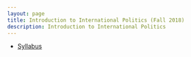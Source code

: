 ```yaml
---
layout: page
title: Introduction to International Politics (Fall 2018)
description: Introduction to International Politics
---
```


- [Syllabus](https://drive.google.com/open?id=1io572t0nhFcFdckJoxR4qXllkZNZtG-j)

